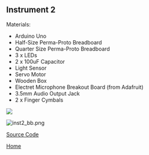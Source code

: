 ## Instrument 2


Materials:

- Arduino Uno
- Half-Size Perma-Proto Breadboard
- Quarter Size Perma-Proto Breadboard
- 3 x LEDs
- 2 x 100uF Capacitor
- Light Sensor
- Servo Motor
- Wooden Box
- Electret Microphone Breakout Board (from Adafruit)
- 3.5mm Audio Output Jack
- 2 x Finger Cymbals



![]({{site.baseurl}}//cymbox2.png)



![inst2_bb.png]({{site.baseurl}}/inst2_bb.png)



[Source Code](https://famousshame.github.io/Cymbox/inst-2-source-code)



[Home](https://famousshame.github.io/Cymbox/)
